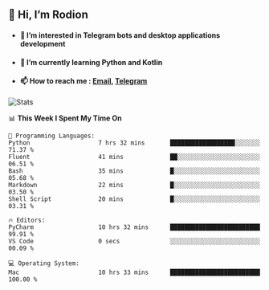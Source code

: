 ## 👋 Hi, I’m Rodion
- #### 👀 I’m interested in Telegram bots and desktop applications development
- #### 🌱 I’m currently learning Python and Kotlin
- #### 📫 How to reach me : [Email](mailto:me@lavn.ml), [Telegram](https://t.me/rodion_gudz)

![Stats](https://github-readme-stats.vercel.app/api?username=rodion-gudz&show_icons=true&theme=github_dark&hide_border=true&hide=issues&count_private=true&layout=compact)


<!--START_SECTION:waka-->
📊 **This Week I Spent My Time On** 

```text
💬 Programming Languages: 
Python                   7 hrs 32 mins       ██████████████████░░░░░░░   71.37 % 
Fluent                   41 mins             ██░░░░░░░░░░░░░░░░░░░░░░░   06.51 % 
Bash                     35 mins             █░░░░░░░░░░░░░░░░░░░░░░░░   05.68 % 
Markdown                 22 mins             █░░░░░░░░░░░░░░░░░░░░░░░░   03.50 % 
Shell Script             20 mins             █░░░░░░░░░░░░░░░░░░░░░░░░   03.31 % 

🔥 Editors: 
PyCharm                  10 hrs 32 mins      █████████████████████████   99.91 % 
VS Code                  0 secs              ░░░░░░░░░░░░░░░░░░░░░░░░░   00.09 % 

💻 Operating System: 
Mac                      10 hrs 33 mins      █████████████████████████   100.00 % 
```


<!--END_SECTION:waka-->
